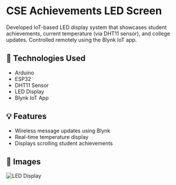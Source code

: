 # CSE Achievements LED Screen

Developed IoT-based LED display system that showcases student achievements, current temperature (via DHT11 sensor), and college updates. Controlled remotely using the Blynk IoT app.

## 🔧 Technologies Used
- Arduino
- ESP32
- DHT11 Sensor
- LED Display
- Blynk IoT App


## 💡 Features
- Wireless message updates using Blynk
- Real-time temperature display
- Displays scrolling student achievements


## 📸 Images
![LED Display](images/led_screen.jpg)
